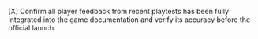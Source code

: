 [X] Confirm all player feedback from recent playtests has been fully integrated into the game documentation and verify its accuracy before the official launch.